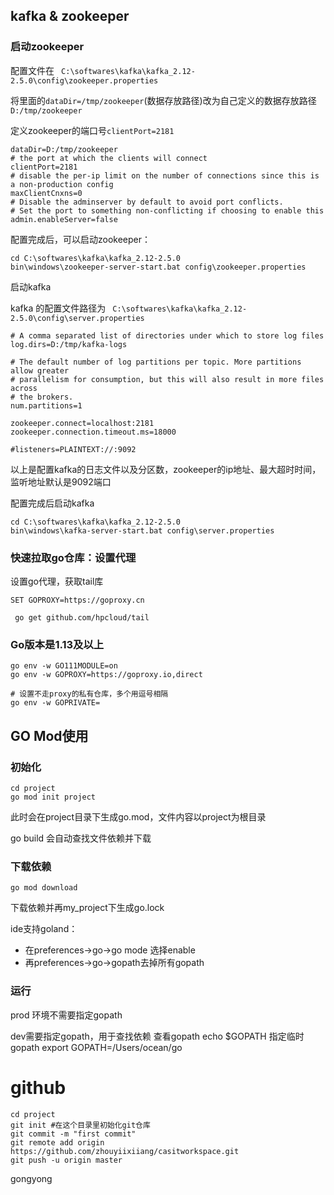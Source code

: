 ## kafka & zookeeper

### 启动zookeeper

配置文件在 ``` C:\softwares\kafka\kafka_2.12-2.5.0\config\zookeeper.properties```

将里面的```dataDir=/tmp/zookeeper```(数据存放路径)改为自己定义的数据存放路径```D:/tmp/zookeeper```

定义zookeeper的端口号```clientPort=2181```

```
dataDir=D:/tmp/zookeeper
# the port at which the clients will connect
clientPort=2181
# disable the per-ip limit on the number of connections since this is a non-production config
maxClientCnxns=0
# Disable the adminserver by default to avoid port conflicts.
# Set the port to something non-conflicting if choosing to enable this
admin.enableServer=false
```

配置完成后，可以启动zookeeper：

```
cd C:\softwares\kafka\kafka_2.12-2.5.0
bin\windows\zookeeper-server-start.bat config\zookeeper.properties
```



启动kafka 

kafka 的配置文件路径为 ``` C:\softwares\kafka\kafka_2.12-2.5.0\config\server.properties```

```
# A comma separated list of directories under which to store log files
log.dirs=D:/tmp/kafka-logs

# The default number of log partitions per topic. More partitions allow greater
# parallelism for consumption, but this will also result in more files across
# the brokers.
num.partitions=1

zookeeper.connect=localhost:2181
zookeeper.connection.timeout.ms=18000

#listeners=PLAINTEXT://:9092
```

以上是配置kafka的日志文件以及分区数，zookeeper的ip地址、最大超时时间，监听地址默认是9092端口

配置完成后启动kafka

```
cd C:\softwares\kafka\kafka_2.12-2.5.0
bin\windows\kafka-server-start.bat config\server.properties
```

### 快速拉取go仓库：设置代理

设置go代理，获取tail库

```SET GOPROXY=https://goproxy.cn```

``` go get github.com/hpcloud/tail```

### Go版本是1.13及以上

```
go env -w GO111MODULE=on
go env -w GOPROXY=https://goproxy.io,direct

# 设置不走proxy的私有仓库，多个用逗号相隔
go env -w GOPRIVATE=
```

##  GO Mod使用

### 初始化

```
cd project
go mod init project
```

此时会在project目录下生成go.mod，文件内容以project为根目录

go build 会自动查找文件依赖并下载

### 下载依赖

```
go mod download
```

下载依赖并再my_project下生成go.lock

ide支持goland：

* 在preferences->go->go mode 选择enable
* 再preferences->go->gopath去掉所有gopath

### 运行

prod 环境不需要指定gopath

dev需要指定gopath，用于查找依赖
查看gopath
echo $GOPATH
指定临时gopath
export GOPATH=/Users/ocean/go



# github

```
cd project
git init #在这个目录里初始化git仓库
git commit -m "first commit"
git remote add origin https://github.com/zhouyiixiiang/casitworkspace.git
git push -u origin master
```

gongyong
